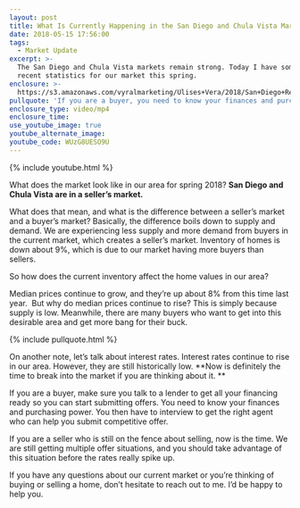 ```yaml
---
layout: post
title: What Is Currently Happening in the San Diego and Chula Vista Markets?
date: 2018-05-15 17:56:00
tags:
  - Market Update
excerpt: >-
  The San Diego and Chula Vista markets remain strong. Today I have some of the
  recent statistics for our market this spring.
enclosure: >-
  https://s3.amazonaws.com/vyralmarketing/Ulises+Vera/2018/San+Diego+Real+Estate-+EDIT+Market+Update.mp4
pullquote: 'If you are a buyer, you need to know your finances and purchase power.'
enclosure_type: video/mp4
enclosure_time:
use_youtube_image: true
youtube_alternate_image:
youtube_code: WUzG8UESO9U
---
```


{% include youtube.html %}

What does the market look like in our area for spring 2018? **San Diego and Chula Vista are in a seller’s market.**

What does that mean, and what is the difference between a seller’s market and a buyer’s market? Basically, the difference boils down to supply and demand. We are experiencing less supply and more demand from buyers in the current market, which creates a seller’s market. Inventory of homes is down about 9%, which is due to our market having more buyers than sellers.

So how does the current inventory affect the home values in our area?

Median prices continue to grow, and they’re up about 8% from this time last year.  But why do median prices continue to rise? This is simply because supply is low. Meanwhile, there are many buyers who want to get into this desirable area and get more bang for their buck.

{% include pullquote.html %}

On another note, let’s talk about interest rates. Interest rates continue to rise in our area. However, they are still historically low. **Now is definitely the time to break into the market if you are thinking about it. **

If you are a buyer, make sure you talk to a lender to get all your financing ready so you can start submitting offers. You need to know your finances and purchasing power. You then have to interview to get the right agent who can help you submit competitive offer.

If you are a seller who is still on the fence about selling, now is the time. We are still getting multiple offer situations, and you should take advantage of this situation before the rates really spike up.

If you have any questions about our current market or you’re thinking of buying or selling a home, don’t hesitate to reach out to me. I’d be happy to help you.
